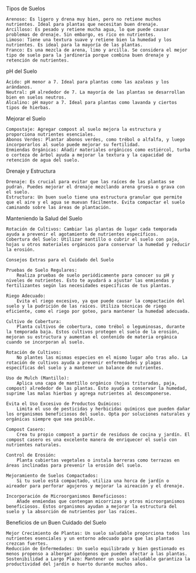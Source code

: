 


Tipos de Suelos

    Arenoso: Es ligero y drena muy bien, pero no retiene muchos nutrientes. Ideal para plantas que necesitan buen drenaje.
    Arcilloso: Es pesado y retiene mucha agua, lo que puede causar problemas de drenaje. Sin embargo, es rico en nutrientes.
    Limoso: Tiene una textura suave y retiene bien la humedad y los nutrientes. Es ideal para la mayoría de las plantas.
    Franco: Es una mezcla de arena, limo y arcilla. Se considera el mejor tipo de suelo para la jardinería porque combina buen drenaje y retención de nutrientes.

pH del Suelo

    Ácido: pH menor a 7. Ideal para plantas como las azaleas y los arándanos.
    Neutral: pH alrededor de 7. La mayoría de las plantas se desarrollan bien en suelos neutros.
    Alcalino: pH mayor a 7. Ideal para plantas como lavanda y ciertos tipos de hierbas.

Mejorar el Suelo

    Compostaje: Agregar compost al suelo mejora la estructura y proporciona nutrientes esenciales.
    Abonos Verdes: Plantar abonos verdes, como trébol o alfalfa, y luego incorporarlos al suelo puede mejorar su fertilidad.
    Enmiendas Orgánicas: Añadir materiales orgánicos como estiércol, turba o corteza de árbol ayuda a mejorar la textura y la capacidad de retención de agua del suelo.

Drenaje y Estructura

    Drenaje: Es crucial para evitar que las raíces de las plantas se pudran. Puedes mejorar el drenaje mezclando arena gruesa o grava con el suelo.
    Estructura: Un buen suelo tiene una estructura granular que permite que el aire y el agua se muevan fácilmente. Evita compactar el suelo caminando sobre las áreas de plantación.

Manteniendo la Salud del Suelo

    Rotación de Cultivos: Cambiar las plantas de lugar cada temporada ayuda a prevenir el agotamiento de nutrientes específicos.
    Cobertura del Suelo: Utilizar mantillo o cubrir el suelo con paja, hojas u otros materiales orgánicos para conservar la humedad y reducir la erosión.

    Consejos Extras para el Cuidado del Suelo

    Pruebas de Suelo Regulares:
        Realiza pruebas de suelo periódicamente para conocer su pH y niveles de nutrientes. Esto te ayudará a ajustar las enmiendas y fertilizantes según las necesidades específicas de tus plantas.

    Riego Adecuado:
        Evita el riego excesivo, ya que puede causar la compactación del suelo y la pudrición de las raíces. Utiliza técnicas de riego eficiente, como el riego por goteo, para mantener la humedad adecuada.

    Cultivo de Cobertura:
        Planta cultivos de cobertura, como trébol o leguminosas, durante la temporada baja. Estos cultivos protegen el suelo de la erosión, mejoran su estructura y aumentan el contenido de materia orgánica cuando se incorporan al suelo.

    Rotación de Cultivos:
        No plantes las mismas especies en el mismo lugar año tras año. La rotación de cultivos ayuda a prevenir enfermedades y plagas específicas del suelo y a mantener un balance de nutrientes.

    Uso de Mulch (Mantillo):
        Aplica una capa de mantillo orgánico (hojas trituradas, paja, compost) alrededor de las plantas. Esto ayuda a conservar la humedad, suprime las malas hierbas y agrega nutrientes al descomponerse.

    Evita el Uso Excesivo de Productos Químicos:
        Limita el uso de pesticidas y herbicidas químicos que pueden dañar los organismos beneficiosos del suelo. Opta por soluciones naturales y orgánicas siempre que sea posible.

    Compost Casero:
        Crea tu propio compost a partir de residuos de cocina y jardín. El compost casero es una excelente manera de enriquecer el suelo con nutrientes naturales.

    Control de Erosión:
        Planta cubiertas vegetales o instala barreras como terrazas en áreas inclinadas para prevenir la erosión del suelo.

    Mejoramiento de Suelos Compactados:
        Si tu suelo está compactado, utiliza una horca de jardín o aireador para perforar agujeros y mejorar la aireación y el drenaje.

    Incorporación de Microorganismos Beneficiosos:
        Añade enmiendas que contengan micorrizas y otros microorganismos beneficiosos. Estos organismos ayudan a mejorar la estructura del suelo y la absorción de nutrientes por las raíces.

Beneficios de un Buen Cuidado del Suelo

    Mejor Crecimiento de Plantas: Un suelo saludable proporciona todos los nutrientes esenciales y un entorno adecuado para que las plantas crezcan fuertes.
    Reducción de Enfermedades: Un suelo equilibrado y bien gestionado es menos propenso a albergar patógenos que pueden afectar a las plantas.
    Sostenibilidad a Largo Plazo: Mantener un suelo saludable garantiza la productividad del jardín o huerto durante muchos años.